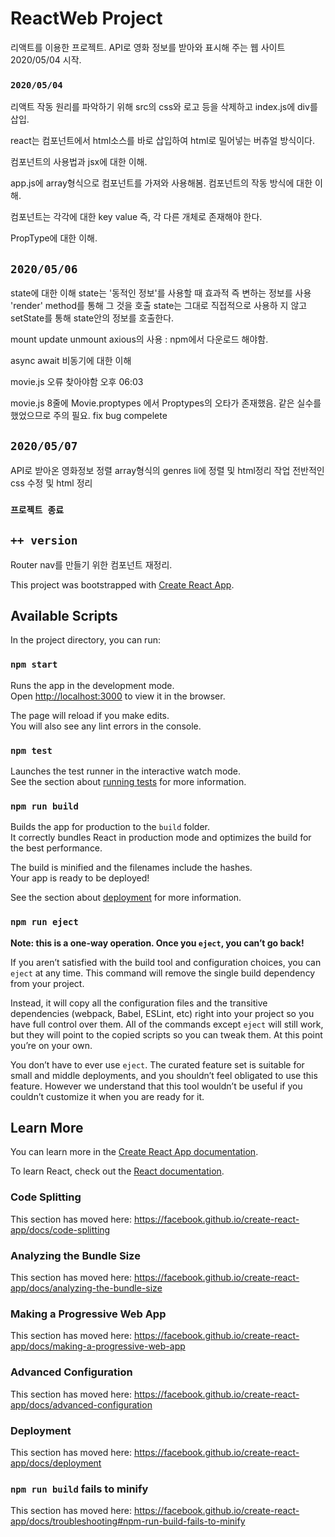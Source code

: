 # ReactWeb Project

리액트를 이용한 프로젝트. API로 영화 정보를 받아와 표시해 주는 웹 사이트
2020/05/04 시작.
### `2020/05/04`

리액트 작동 원리를 파악하기 위해 src의 css와 로고 등을 삭제하고 index.js에 div를 삽입.

react는 컴포넌트에서 html소스를 바로 삽입하여 html로 밀어넣는 버츄얼 방식이다.

컴포넌트의 사용법과 jsx에 대한 이해.

app.js에 array형식으로 컴포넌트를 가져와 사용해봄.
컴포넌트의 작동 방식에 대한 이해.

컴포넌트는 각각에 대한 key value 즉, 각 다른 개체로 존재해야 한다.

PropType에 대한 이해.

## `2020/05/06`

state에 대한 이해 state는 '동적인 정보'를 사용할
때 효과적 즉 변하는 정보를 사용
'render' method를 통해 그 것을 호출
state는 그대로 직접적으로 사용하 지 않고 setState를 통해 state안의 정보를 호출한다.

mount update unmount
axious의 사용 : npm에서 다운로드 해야함.

async await 비동기에 대한 이해

movie.js 오류 찾아야함 오후 06:03

movie.js 8줄에 Movie.proptypes 에서 Proptypes의 오타가 존재했음.
같은 실수를 했었으므로 주의 필요. fix bug compelete

## `2020/05/07`

API로 받아온 영화정보 정렬 array형식의 genres li에 정렬 및 html정리 작업
전반적인 css 수정 및 html 정리
### `프로젝트 종료`

## `++ version`
Router nav를 만들기 위한 컴포넌트 재정리.


This project was bootstrapped with [Create React App](https://github.com/facebook/create-react-app).

## Available Scripts

In the project directory, you can run:

### `npm start`

Runs the app in the development mode.<br />
Open [http://localhost:3000](http://localhost:3000) to view it in the browser.

The page will reload if you make edits.<br />
You will also see any lint errors in the console.

### `npm test`

Launches the test runner in the interactive watch mode.<br />
See the section about [running tests](https://facebook.github.io/create-react-app/docs/running-tests) for more information.

### `npm run build`

Builds the app for production to the `build` folder.<br />
It correctly bundles React in production mode and optimizes the build for the best performance.

The build is minified and the filenames include the hashes.<br />
Your app is ready to be deployed!

See the section about [deployment](https://facebook.github.io/create-react-app/docs/deployment) for more information.

### `npm run eject`

**Note: this is a one-way operation. Once you `eject`, you can’t go back!**

If you aren’t satisfied with the build tool and configuration choices, you can `eject` at any time. This command will remove the single build dependency from your project.

Instead, it will copy all the configuration files and the transitive dependencies (webpack, Babel, ESLint, etc) right into your project so you have full control over them. All of the commands except `eject` will still work, but they will point to the copied scripts so you can tweak them. At this point you’re on your own.

You don’t have to ever use `eject`. The curated feature set is suitable for small and middle deployments, and you shouldn’t feel obligated to use this feature. However we understand that this tool wouldn’t be useful if you couldn’t customize it when you are ready for it.

## Learn More

You can learn more in the [Create React App documentation](https://facebook.github.io/create-react-app/docs/getting-started).

To learn React, check out the [React documentation](https://reactjs.org/).

### Code Splitting

This section has moved here: https://facebook.github.io/create-react-app/docs/code-splitting

### Analyzing the Bundle Size

This section has moved here: https://facebook.github.io/create-react-app/docs/analyzing-the-bundle-size

### Making a Progressive Web App

This section has moved here: https://facebook.github.io/create-react-app/docs/making-a-progressive-web-app

### Advanced Configuration

This section has moved here: https://facebook.github.io/create-react-app/docs/advanced-configuration

### Deployment

This section has moved here: https://facebook.github.io/create-react-app/docs/deployment

### `npm run build` fails to minify

This section has moved here: https://facebook.github.io/create-react-app/docs/troubleshooting#npm-run-build-fails-to-minify

